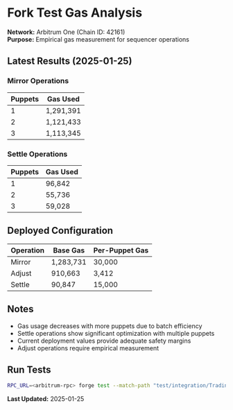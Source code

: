 # Fork Test Gas Analysis

**Network:** Arbitrum One (Chain ID: 42161)  
**Purpose:** Empirical gas measurement for sequencer operations

## Latest Results (2025-01-25)

### Mirror Operations

| Puppets | Gas Used | 
|---------|----------|
| 1 | 1,291,391 |
| 2 | 1,121,433 |
| 3 | 1,113,345 |

### Settle Operations

| Puppets | Gas Used |
|---------|----------|
| 1 | 96,842 |
| 2 | 55,736 |
| 3 | 59,028 |

## Deployed Configuration

| Operation | Base Gas | Per-Puppet Gas |
|-----------|----------|----------------|
| Mirror | 1,283,731 | 30,000 |
| Adjust | 910,663 | 3,412 |
| Settle | 90,847 | 15,000 |


## Notes

- Gas usage decreases with more puppets due to batch efficiency
- Settle operations show significant optimization with multiple puppets
- Current deployment values provide adequate safety margins
- Adjust operations require empirical measurement

## Run Tests

```bash
RPC_URL=<arbitrum-rpc> forge test --match-path "test/integration/Trading.fork.t.sol" -vv
```

**Last Updated:** 2025-01-25
